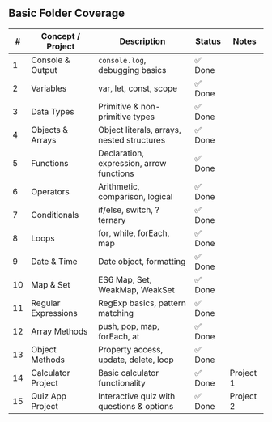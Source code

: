 ## Basic Folder Coverage

| #   | Concept / Project   | Description                                | Status  | Notes     |
| --- | ------------------- | ------------------------------------------ | ------- | --------- |
| 1   | Console & Output    | `console.log`, debugging basics            | ✅ Done |           |
| 2   | Variables           | var, let, const, scope                     | ✅ Done |           |
| 3   | Data Types          | Primitive & non-primitive types            | ✅ Done |           |
| 4   | Objects & Arrays    | Object literals, arrays, nested structures | ✅ Done |           |
| 5   | Functions           | Declaration, expression, arrow functions   | ✅ Done |           |
| 6   | Operators           | Arithmetic, comparison, logical            | ✅ Done |           |
| 7   | Conditionals        | if/else, switch, ?ternary                  | ✅ Done |           |
| 8   | Loops               | for, while, forEach, map                   | ✅ Done |           |
| 9   | Date & Time         | Date object, formatting                    | ✅ Done |           |
| 10  | Map & Set           | ES6 Map, Set, WeakMap, WeakSet             | ✅ Done |           |
| 11  | Regular Expressions | RegExp basics, pattern matching            | ✅ Done |           |
| 12  | Array Methods       | push, pop, map, forEach, at                | ✅ Done |           |
| 13  | Object Methods      | Property access, update, delete, loop      | ✅ Done |           |
| 14  | Calculator Project  | Basic calculator functionality             | ✅ Done | Project 1 |
| 15  | Quiz App Project    | Interactive quiz with questions & options  | ✅ Done | Project 2 |
